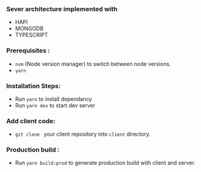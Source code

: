 ### Sever architecture implemented with
-  HAPI
-  MONGODB
-  TYPESCRIPT

### Prerequisites  :
- `nvm` (Node version manager) to switch between node versions.
- `yarn`
### Installation Steps:
- Run `yarn` to install dependancy
- Run `yarn dev` to start dev server

### Add client code:
- `git clone ` your client repository into `client` directory.
### Production build :
- Run `yarn build:prod` to generate production build with client and server.

